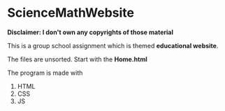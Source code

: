 # ScienceMathWebsite

**Disclaimer: I don't own any copyrights of those material**

This is a group school assignment which is themed **educational website**.

The files are unsorted. Start with the **Home.html**

The program is made with

1. HTML
2. CSS
3. JS
